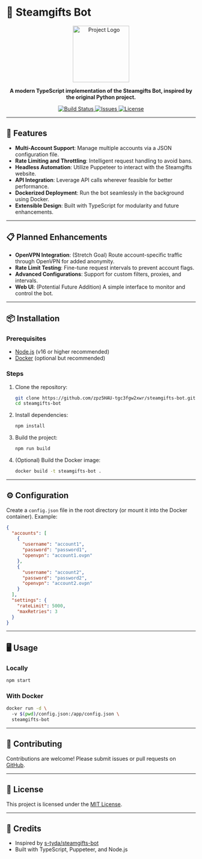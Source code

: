 # 🎁 Steamgifts Bot

<p align="center">
  <img src="https://via.placeholder.com/150" alt="Project Logo" width="150" height="150">
</p>

<p align="center">
  <b>A modern TypeScript implementation of the Steamgifts Bot, inspired by the original Python project.</b>
</p>

<p align="center">
  <a href="https://github.com/zpz5HAU-tgc3fgw2xwr/steamgifts-bot/actions">
    <img src="https://img.shields.io/github/actions/workflow/status/zpz5HAU-tgc3fgw2xwr/steamgifts-bot/ci.yml?branch=main" alt="Build Status">
  </a>
  <a href="https://github.com/zpz5HAU-tgc3fgw2xwr/steamgifts-bot/issues">
    <img src="https://img.shields.io/github/issues/zpz5HAU-tgc3fgw2xwr/steamgifts-bot" alt="Issues">
  </a>
  <a href="https://github.com/zpz5HAU-tgc3fgw2xwr/steamgifts-bot/blob/main/LICENSE">
    <img src="https://img.shields.io/github/license/zpz5HAU-tgc3fgw2xwr/steamgifts-bot" alt="License">
  </a>
</p>

---

## 🚀 Features

- **Multi-Account Support**: Manage multiple accounts via a JSON configuration file.
- **Rate Limiting and Throttling**: Intelligent request handling to avoid bans.
- **Headless Automation**: Utilize Puppeteer to interact with the Steamgifts website.
- **API Integration**: Leverage API calls wherever feasible for better performance.
- **Dockerized Deployment**: Run the bot seamlessly in the background using Docker.
- **Extensible Design**: Built with TypeScript for modularity and future enhancements.

---

## 📋 Planned Enhancements

- **OpenVPN Integration**: (Stretch Goal) Route account-specific traffic through OpenVPN for added anonymity.
- **Rate Limit Testing**: Fine-tune request intervals to prevent account flags.
- **Advanced Configurations**: Support for custom filters, proxies, and intervals.
- **Web UI**: (Potential Future Addition) A simple interface to monitor and control the bot.

---

## 📦 Installation

### Prerequisites

- [Node.js](https://nodejs.org/) (v16 or higher recommended)
- [Docker](https://www.docker.com/) (optional but recommended)

### Steps

1. Clone the repository:
   ```bash
   git clone https://github.com/zpz5HAU-tgc3fgw2xwr/steamgifts-bot.git
   cd steamgifts-bot
   ```
2. Install dependencies:
   ```bash
   npm install
   ```
3. Build the project:
   ```bash
   npm run build
   ```
4. (Optional) Build the Docker image:
   ```bash
   docker build -t steamgifts-bot .
   ```

---

## ⚙️ Configuration

Create a `config.json` file in the root directory (or mount it into the Docker container). Example:

```json
{
  "accounts": [
    {
      "username": "account1",
      "password": "password1",
      "openvpn": "account1.ovpn"
    },
    {
      "username": "account2",
      "password": "password2",
      "openvpn": "account2.ovpn"
    }
  ],
  "settings": {
    "rateLimit": 5000,
    "maxRetries": 3
  }
}
```

---

## 🖥️ Usage

### Locally

```bash
npm start
```

### With Docker

```bash
docker run -d \  
  -v $(pwd)/config.json:/app/config.json \  
  steamgifts-bot
```

---

## 🤝 Contributing

Contributions are welcome! Please submit issues or pull requests on [GitHub](https://github.com/zpz5HAU-tgc3fgw2xwr/steamgifts-bot).

---

## 📜 License

This project is licensed under the [MIT License](LICENSE).

---

## 📣 Credits

- Inspired by [s-tyda/steamgifts-bot](https://github.com/s-tyda/steamgifts-bot)
- Built with TypeScript, Puppeteer, and Node.js

